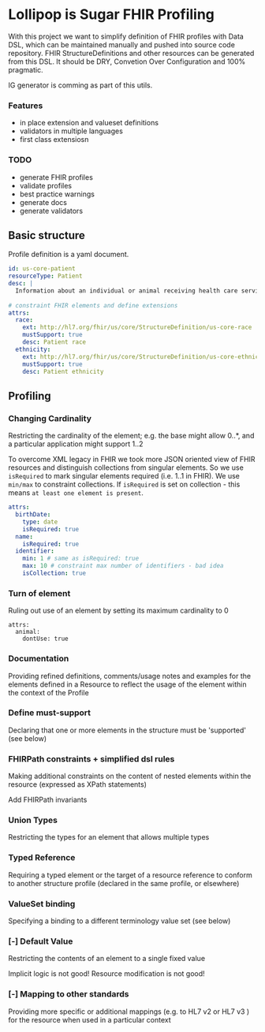 # Lollipop is Sugar FHIR Profiling

With this project we want to simplify definition of FHIR profiles
with Data DSL, which can be maintained manually and pushed into source
code repository. FHIR StructureDefinitions and other resources can be generated
from this DSL. It should be DRY, Convetion Over Configuration and 100% pragmatic.

IG generator is comming as part of this utils.


### Features

* in place extension and valueset definitions
* validators in multiple languages 
* first class extensiosn 


### TODO

* generate FHIR profiles
* validate profiles
* best practice warnings
* generate docs
* generate validators

## Basic structure

Profile definition is a yaml document. 

```yaml
id: us-core-patient
resourceType: Patient
desc: |
  Information about an individual or animal receiving health care services
  
# constraint FHIR elements and define extensions
attrs:
  race:
    ext: http://hl7.org/fhir/us/core/StructureDefinition/us-core-race
    mustSupport: true
    desc: Patient race
  ethnicity:
    ext: http://hl7.org/fhir/us/core/StructureDefinition/us-core-ethnicity
    mustSupport: true
    desc: Patient ethnicity


```


## Profiling



### Changing Cardinality

Restricting the cardinality of the element; e.g. the base might allow 0..*,
and a particular application might support 1..2

To overcome XML legacy in FHIR we took more JSON oriented view of FHIR resources
and distinguish collections from singular elements. So we use `isRequired` to mark singular
elements required (i.e. 1..1 in FHIR). We use `min/max` to constraint collections. If `isRequired` is set on
collection - this means `at least one element is present`.


```yaml
attrs:
  birthDate:
    type: date
    isRequired: true
  name:
    isRequired: true
  identifier:
    min: 1 # same as isRequired: true
    max: 10 # constraint max number of identifiers - bad idea
    isCollection: true

```

### Turn of element

Ruling out use of an element by setting its maximum cardinality to 0

```
attrs:
  animal:
    dontUse: true
```

### Documentation

Providing refined definitions, comments/usage notes and examples for the elements 
defined in a Resource to reflect the usage of the element within the context of the Profile

### Define must-support

Declaring that one or more elements in the structure must be 'supported' (see below)



### FHIRPath constraints + simplified dsl rules

Making additional constraints on the content of nested elements within the resource 
(expressed as XPath statements)

Add FHIRPath invariants


### Union Types

Restricting the types for an element that allows multiple types

### Typed Reference

Requiring a typed element or the target of a resource reference to conform to 
another structure profile (declared in the same profile, or elsewhere)

### ValueSet binding

Specifying a binding to a different terminology value set (see below)


### [-] Default Value

Restricting the contents of an element to a single fixed value

Implicit logic is not good! 
Resource modification is not good!


### [-] Mapping to other standards

Providing more specific or additional mappings (e.g. to HL7 v2  or HL7 v3 ) 
for the resource when used in a particular context

